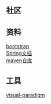 ## 社区

## 资料
[bootstrap](https://v3.bootcss.com/getting-started/)  
[Spring文档](https://spring.io/guides/)   
[maven仓库](https://mvnrepository.com/)

## 工具
[visual-paradigm](https://www.visual-paradigm.com/cn/)